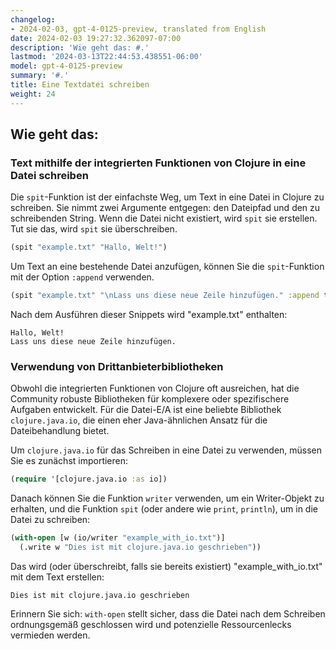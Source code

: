 ```yaml
---
changelog:
- 2024-02-03, gpt-4-0125-preview, translated from English
date: 2024-02-03 19:27:32.362097-07:00
description: 'Wie geht das: #.'
lastmod: '2024-03-13T22:44:53.438551-06:00'
model: gpt-4-0125-preview
summary: '#.'
title: Eine Textdatei schreiben
weight: 24
---
```


## Wie geht das:


### Text mithilfe der integrierten Funktionen von Clojure in eine Datei schreiben
Die `spit`-Funktion ist der einfachste Weg, um Text in eine Datei in Clojure zu schreiben. Sie nimmt zwei Argumente entgegen: den Dateipfad und den zu schreibenden String. Wenn die Datei nicht existiert, wird `spit` sie erstellen. Tut sie das, wird `spit` sie überschreiben.

```clojure
(spit "example.txt" "Hallo, Welt!")
```

Um Text an eine bestehende Datei anzufügen, können Sie die `spit`-Funktion mit der Option `:append` verwenden.

```clojure
(spit "example.txt" "\nLass uns diese neue Zeile hinzufügen." :append true)
```

Nach dem Ausführen dieser Snippets wird "example.txt" enthalten:

```
Hallo, Welt!
Lass uns diese neue Zeile hinzufügen.
```

### Verwendung von Drittanbieterbibliotheken
Obwohl die integrierten Funktionen von Clojure oft ausreichen, hat die Community robuste Bibliotheken für komplexere oder spezifischere Aufgaben entwickelt. Für die Datei-E/A ist eine beliebte Bibliothek `clojure.java.io`, die einen eher Java-ähnlichen Ansatz für die Dateibehandlung bietet.

Um `clojure.java.io` für das Schreiben in eine Datei zu verwenden, müssen Sie es zunächst importieren:

```clojure
(require '[clojure.java.io :as io])
```

Danach können Sie die Funktion `writer` verwenden, um ein Writer-Objekt zu erhalten, und die Funktion `spit` (oder andere wie `print`, `println`), um in die Datei zu schreiben:

```clojure
(with-open [w (io/writer "example_with_io.txt")]
  (.write w "Dies ist mit clojure.java.io geschrieben"))
```

Das wird (oder überschreibt, falls sie bereits existiert) "example_with_io.txt" mit dem Text erstellen:

```
Dies ist mit clojure.java.io geschrieben
```

Erinnern Sie sich: `with-open` stellt sicher, dass die Datei nach dem Schreiben ordnungsgemäß geschlossen wird und potenzielle Ressourcenlecks vermieden werden.
